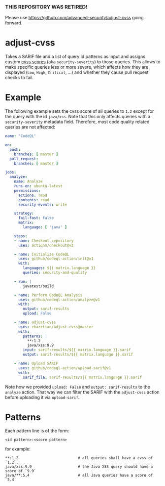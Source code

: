 ### THIS REPOSITORY WAS RETIRED!

Please use https://github.com/advanced-security/adjust-cvss going forward.


# adjust-cvss

Takes a SARIF file and a list of query id patterns as input and assigns custom [cvss scores](https://github.blog/changelog/2021-07-19-codeql-code-scanning-new-severity-levels-for-security-alerts/) (aka `security-severity`) to those queries. This allows to make specific queries less or more severe, which affects how they are displayed (`Low`, `High`, `Critical`, ...) and whether they cause pull request checks to fail.

# Example

The following example sets the cvss score of all queries to `1.2` except for the query with the id `java/xss`. Note that this only affects queries with a `security-severity` metadata field. Therefore, most code quality related queries are not affected:

```yaml
name: "CodeQL"

on:
  push:
    branches: [ master ]
  pull_request:
    branches: [ master ]

jobs:
  analyze:
    name: Analyze
    runs-on: ubuntu-latest
    permissions:
      actions: read
      contents: read
      security-events: write

    strategy:
      fail-fast: false
      matrix:
        language: [ 'java' ]

    steps:
    - name: Checkout repository
      uses: actions/checkout@v2

    - name: Initialize CodeQL
      uses: github/codeql-action/init@v1
      with:
        languages: ${{ matrix.language }}
        queries: security-and-quality

    - run: |
        javatest/build

    - name: Perform CodeQL Analysis
      uses: github/codeql-action/analyze@v1
      with:
        output: sarif-results
        upload: False

    - name: adjust-cvss
      uses: zbazztian/adjust-cvss@master
      with:
        patterns: |
          **:1.2
          java/xss:9.9
        input: sarif-results/${{ matrix.language }}.sarif
        output: sarif-results/${{ matrix.language }}.sarif

    - name: Upload SARIF
      uses: github/codeql-action/upload-sarif@v1
      with:
        sarif_file: sarif-results/${{ matrix.language }}.sarif
```

Note how we provided `upload: False` and `output: sarif-results` to the `analyze` action. That way we can filter the SARIF with the `adjust-cvss` action before uploading it via `upload-sarif`.

# Patterns

Each pattern line is of the form:
```
<id pattern>:<score pattern>
```

for example:
```
**:1.2                           # all queries shall have a cvss of `1.2`.
java/xss:9.9                     # the Java XSS query should have a score of `9.9`
java/**:5.4                      # all Java queries have a score of `5.4`
```
